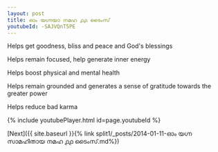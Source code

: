 ```yaml
---
layout: post
title: ഓം യഗ്നയാ നമഹ ൧൧ ടൈംസ്
youtubeId: -SAJVQnT5PE
---
```

 
 
Helps get goodness, bliss and peace and God's blessings
 
Helps remain focused, help generate inner energy 
 
Helps boost physical and mental health 
 
Helps remain grounded and generates a sense of gratitude towards the greater power 
 
Helps reduce bad karma
 
 
 
 


{% include youtubePlayer.html id=page.youtubeId %}
 
[Next]({{ site.baseurl }}{% link  split1/_posts/2014-01-11-ഓം യഗ്ന സാമഹിതായ നമഹ ൧൧ ടൈംസ്.md%})
 
